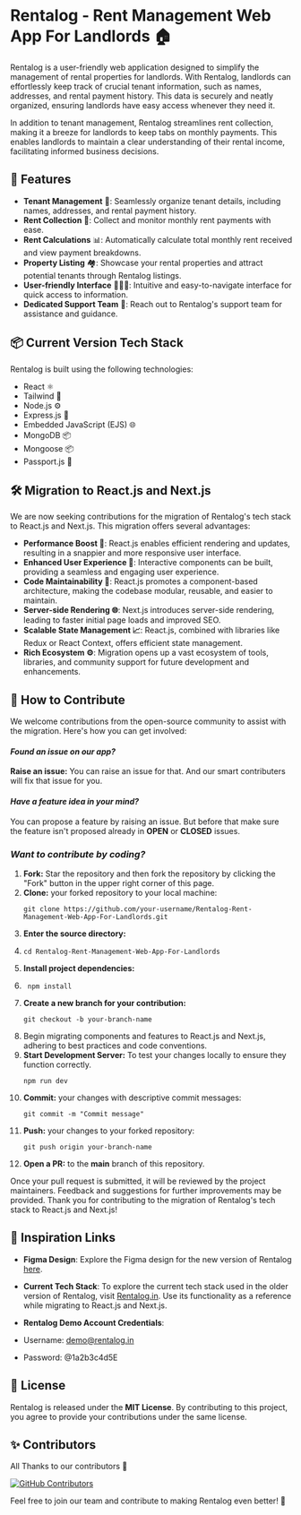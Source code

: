 # Rentalog - Rent Management Web App For Landlords 🏠

Rentalog is a user-friendly web application designed to simplify the management of rental properties for landlords. With Rentalog, landlords can effortlessly keep track of crucial tenant information, such as names, addresses, and rental payment history. This data is securely and neatly organized, ensuring landlords have easy access whenever they need it.

In addition to tenant management, Rentalog streamlines rent collection, making it a breeze for landlords to keep tabs on monthly payments. This enables landlords to maintain a clear understanding of their rental income, facilitating informed business decisions.

## 🚀 Features

- **Tenant Management** 💼: Seamlessly organize tenant details, including names, addresses, and rental payment history.
- **Rent Collection** 💸: Collect and monitor monthly rent payments with ease.
- **Rent Calculations** 📊: Automatically calculate total monthly rent received and view payment breakdowns.
- **Property Listing** 🏘️: Showcase your rental properties and attract potential tenants through Rentalog listings.
- **User-friendly Interface** 🧑🏻‍🦳: Intuitive and easy-to-navigate interface for quick access to information.
- **Dedicated Support Team** 📲: Reach out to Rentalog's support team for assistance and guidance.

## 📦 Current Version Tech Stack

Rentalog is built using the following technologies:

- React ⚛️
- Tailwind 🎨
- Node.js ⚙️
- Express.js 🚀
- Embedded JavaScript (EJS) 🌐
- MongoDB 📦
- Mongoose 📦
- Passport.js 🔐

## 🛠️ Migration to React.js and Next.js

We are now seeking contributions for the migration of Rentalog's tech stack to React.js and Next.js. This migration offers several advantages:

- **Performance Boost 🚀**: React.js enables efficient rendering and updates, resulting in a snappier and more responsive user interface.
- **Enhanced User Experience 🌟**: Interactive components can be built, providing a seamless and engaging user experience.
- **Code Maintainability 🔧**: React.js promotes a component-based architecture, making the codebase modular, reusable, and easier to maintain.
- **Server-side Rendering 🌐**: Next.js introduces server-side rendering, leading to faster initial page loads and improved SEO.
- **Scalable State Management 📈**: React.js, combined with libraries like Redux or React Context, offers efficient state management.
- **Rich Ecosystem ⚙️**: Migration opens up a vast ecosystem of tools, libraries, and community support for future development and enhancements.

## 🤝 How to Contribute

We welcome contributions from the open-source community to assist with the migration. Here's how you can get involved:

#### ***Found an issue on our app?***

**Raise an issue:** You can raise an issue for that. And our smart contributers will fix that issue for you.

#### ***Have a feature idea in your mind?***

You can propose a feature by raising an issue. But before that make sure the feature isn't proposed already in **OPEN** or **CLOSED** issues.

### ***Want to contribute by coding?***

1. **Fork:** Star the repository and then fork the repository by clicking the "Fork" button in the upper right corner of this page.
2. **Clone:** your forked repository to your local machine:
   ```
   git clone https://github.com/your-username/Rentalog-Rent-Management-Web-App-For-Landlords.git
   ```
4. **Enter the source directory:**
5. ```
   cd Rentalog-Rent-Management-Web-App-For-Landlords
   ```
8. **Install project dependencies:**
9. ```
    npm install
   ```
11. **Create a new branch for your contribution:**
    ```
    git checkout -b your-branch-name
    ```
14. Begin migrating components and features to React.js and Next.js, adhering to best practices and code conventions.
15. **Start Development Server:** To test your changes locally to ensure they function correctly.
    ```
    npm run dev
    ```
17. **Commit:** your changes with descriptive commit messages:
    ```
    git commit -m "Commit message"
    ```
18. **Push:** your changes to your forked repository:
    ```
    git push origin your-branch-name
    ```
20. **Open a PR:** to the **main** branch of this repository.

Once your pull request is submitted, it will be reviewed by the project maintainers. Feedback and suggestions for further improvements may be provided. Thank you for contributing to the migration of Rentalog's tech stack to React.js and Next.js!

## 🔗 Inspiration Links

- **Figma Design**: Explore the Figma design for the new version of Rentalog [here](https://www.figma.com/file/9WhtUQT7s5ogTiDTp90PxI/RENTALOG-WEB-DESIGN?type=design&node-id=0-1&mode=design&t=ZNeyPXk16TlWB6I6-0).
- **Current Tech Stack**: To explore the current tech stack used in the older version of Rentalog, visit [Rentalog.in](https://rentalog-web-app.azurewebsites.net/). Use its functionality as a reference while migrating to React.js and Next.js.
  
- **Rentalog Demo Account Credentials**:
- Username: <demo@rentalog.in>
- Password: @1a2b3c4d5E

## 📄 License

Rentalog is released under the **MIT License**. By contributing to this project, you agree to provide your contributions under the same license.

## ✨ Contributors

All Thanks to our contributors 💙

[![GitHub Contributors](https://contrib.rocks/image?repo=gauravsingh1281/Rentalog-Rent-Management-Web-App-For-Landlords)](https://github.com/gauravsingh1281/Rentalog-Rent-Management-Web-App-For-Landlords/graphs/contributors)

Feel free to join our team and contribute to making Rentalog even better! 🚀
